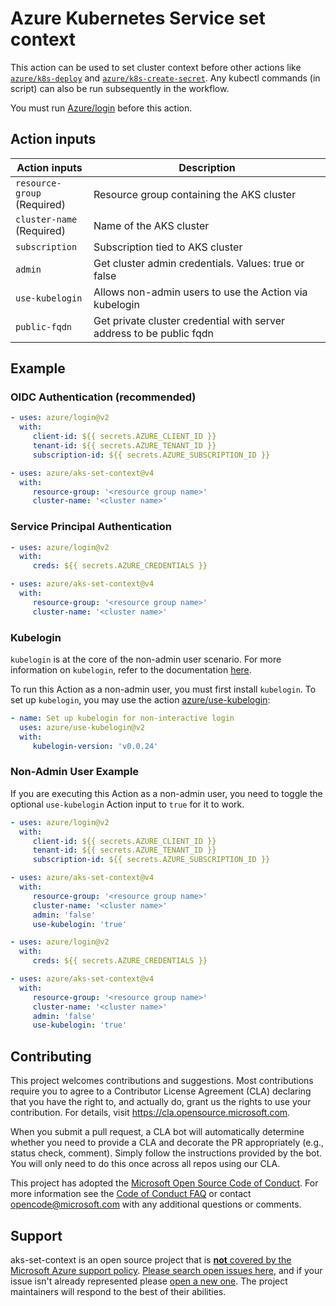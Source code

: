 # Azure Kubernetes Service set context

This action can be used to set cluster context before other actions like [`azure/k8s-deploy`](https://github.com/Azure/k8s-deploy/tree/master) and [`azure/k8s-create-secret`](https://github.com/Azure/k8s-create-secret/tree/master). Any kubectl commands (in script) can also be run subsequently in the workflow.

You must run [Azure/login](https://github.com/Azure/login) before this action.

## Action inputs

<table>
  <thead>
    <tr>
      <th>Action inputs</th>
      <th>Description</th>
    </tr>
  </thead>

  <tr>
    <td><code>resource-group</code><br/>(Required)</td>
    <td>Resource group containing the AKS cluster</td>
  </tr>
  <tr>
    <td><code>cluster-name</code><br/>(Required)</td>
    <td>Name of the AKS cluster</td>
  </tr>
  <tr>
    <td><code>subscription</code></td>
    <td>Subscription tied to AKS cluster</td>
  </tr>
  <tr>
    <td><code>admin</code></td>
    <td>Get cluster admin credentials. Values: true or false</td>
  </tr>
  <tr>
    <td><code>use-kubelogin</code></td>
    <td>Allows non-admin users to use the Action via kubelogin</td>
  </tr>
  <tr>
    <td><code>public-fqdn</code></td>
    <td>Get private cluster credential with server address to be public fqdn</td>
  </tr>

</table>

## Example

### OIDC Authentication (recommended)

```yaml
- uses: azure/login@v2
  with:
     client-id: ${{ secrets.AZURE_CLIENT_ID }}
     tenant-id: ${{ secrets.AZURE_TENANT_ID }}
     subscription-id: ${{ secrets.AZURE_SUBSCRIPTION_ID }}

- uses: azure/aks-set-context@v4
  with:
     resource-group: '<resource group name>'
     cluster-name: '<cluster name>'
```

### Service Principal Authentication

```yaml
- uses: azure/login@v2
  with:
     creds: ${{ secrets.AZURE_CREDENTIALS }}

- uses: azure/aks-set-context@v4
  with:
     resource-group: '<resource group name>'
     cluster-name: '<cluster name>'
```

### Kubelogin

`kubelogin` is at the core of the non-admin user scenario. For more information on `kubelogin`, refer to the documentation [here](https://github.com/Azure/kubelogin).

To run this Action as a non-admin user, you must first install `kubelogin`. To set up `kubelogin`, you may use the action [azure/use-kubelogin][action_use_kubelogin]:

```yaml
- name: Set up kubelogin for non-interactive login
  uses: azure/use-kubelogin@v2
  with:
     kubelogin-version: 'v0.0.24'
```

[action_use_kubelogin]: https://github.com/marketplace/actions/setup-kubelogin

### Non-Admin User Example

If you are executing this Action as a non-admin user, you need to toggle the optional `use-kubelogin` Action input to `true` for it to work.

```yaml
- uses: azure/login@v2
  with:
     client-id: ${{ secrets.AZURE_CLIENT_ID }}
     tenant-id: ${{ secrets.AZURE_TENANT_ID }}
     subscription-id: ${{ secrets.AZURE_SUBSCRIPTION_ID }}

- uses: azure/aks-set-context@v4
  with:
     resource-group: '<resource group name>'
     cluster-name: '<cluster name>'
     admin: 'false'
     use-kubelogin: 'true'
```

```yaml
- uses: azure/login@v2
  with:
     creds: ${{ secrets.AZURE_CREDENTIALS }}

- uses: azure/aks-set-context@v4
  with:
     resource-group: '<resource group name>'
     cluster-name: '<cluster name>'
     admin: 'false'
     use-kubelogin: 'true'
```

## Contributing

This project welcomes contributions and suggestions. Most contributions require you to agree to a
Contributor License Agreement (CLA) declaring that you have the right to, and actually do, grant us
the rights to use your contribution. For details, visit https://cla.opensource.microsoft.com.

When you submit a pull request, a CLA bot will automatically determine whether you need to provide
a CLA and decorate the PR appropriately (e.g., status check, comment). Simply follow the instructions
provided by the bot. You will only need to do this once across all repos using our CLA.

This project has adopted the [Microsoft Open Source Code of Conduct](https://opensource.microsoft.com/codeofconduct/).
For more information see the [Code of Conduct FAQ](https://opensource.microsoft.com/codeofconduct/faq/) or
contact [opencode@microsoft.com](mailto:opencode@microsoft.com) with any additional questions or comments.

## Support

aks-set-context is an open source project that is [**not** covered by the Microsoft Azure support policy](https://support.microsoft.com/en-us/help/2941892/support-for-linux-and-open-source-technology-in-azure). [Please search open issues here](https://github.com/Azure/aks-set-context/issues), and if your issue isn't already represented please [open a new one](https://github.com/Azure/aks-set-context/issues/new/choose). The project maintainers will respond to the best of their abilities.

